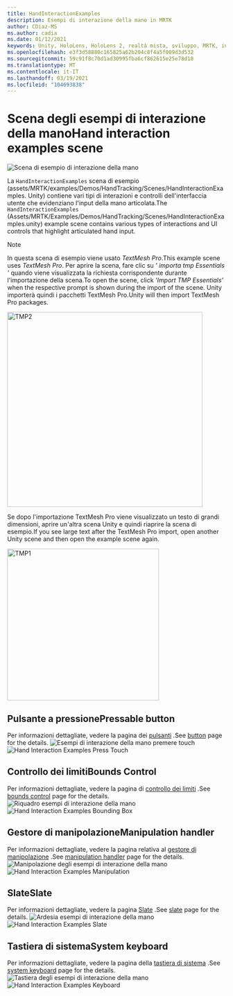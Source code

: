 ```yaml
---
title: HandInteractionExamples
description: Esempi di interazione della mano in MRTK
author: CDiaz-MS
ms.author: cadia
ms.date: 01/12/2021
keywords: Unity, HoloLens, HoloLens 2, realtà mista, sviluppo, MRTK, interazioni Hand, controllo dei limiti, pulsanti stampabili,
ms.openlocfilehash: e3f3d58880c165825a62b204c8f4a5f009d3d532
ms.sourcegitcommit: 59c91f8c70d1ad30995fba6cf862615e25e78d10
ms.translationtype: MT
ms.contentlocale: it-IT
ms.lasthandoff: 03/19/2021
ms.locfileid: "104693838"
---
```

# <a name="hand-interaction-examples-scene"></a><span data-ttu-id="cb0d4-104">Scena degli esempi di interazione della mano</span><span class="sxs-lookup"><span data-stu-id="cb0d4-104">Hand interaction examples scene</span></span>

![Scena di esempio di interazione della mano](../images/MRTK_Examples.png)

<span data-ttu-id="cb0d4-106">La `HandInteractionExamples` scena di esempio (assets/MRTK/examples/Demos/HandTracking/Scenes/HandInteractionExamples. Unity) contiene vari tipi di interazioni e controlli dell'interfaccia utente che evidenziano l'input della mano articolata.</span><span class="sxs-lookup"><span data-stu-id="cb0d4-106">The `HandInteractionExamples` (Assets/MRTK/Examples/Demos/HandTracking/Scenes/HandInteractionExamples.unity) example scene contains various types of interactions and UI controls that highlight articulated hand input.</span></span>

> [!NOTE]
> <span data-ttu-id="cb0d4-107">In questa scena di esempio viene usato *TextMesh Pro*.</span><span class="sxs-lookup"><span data-stu-id="cb0d4-107">This example scene uses *TextMesh Pro*.</span></span> <span data-ttu-id="cb0d4-108">Per aprire la scena, fare clic su *' importa tmp Essentials '* quando viene visualizzata la richiesta corrispondente durante l'importazione della scena.</span><span class="sxs-lookup"><span data-stu-id="cb0d4-108">To open the scene, click *'Import TMP Essentials'* when the respective prompt is shown during the import of the scene.</span></span> <span data-ttu-id="cb0d4-109">Unity importerà quindi i pacchetti TextMesh Pro.</span><span class="sxs-lookup"><span data-stu-id="cb0d4-109">Unity will then import TextMesh Pro packages.</span></span>

<img src="../images/hand-interaction-examples/MRTK_Examples_TMP2.png" width="450" alt="TMP2">

<span data-ttu-id="cb0d4-110">Se dopo l'importazione TextMesh Pro viene visualizzato un testo di grandi dimensioni, aprire un'altra scena Unity e quindi riaprire la scena di esempio.</span><span class="sxs-lookup"><span data-stu-id="cb0d4-110">If you see large text after the TextMesh Pro import, open another Unity scene and then open the example scene again.</span></span>

<img src="../images/hand-interaction-examples/MRTK_Examples_TMP1.png" width="350" alt="TMP1">

## <a name="pressable-button"></a><span data-ttu-id="cb0d4-111">Pulsante a pressione</span><span class="sxs-lookup"><span data-stu-id="cb0d4-111">Pressable button</span></span>

<span data-ttu-id="cb0d4-112">Per informazioni dettagliate, vedere la pagina dei [pulsanti](../ux-building-blocks/Button.md) .</span><span class="sxs-lookup"><span data-stu-id="cb0d4-112">See [button](../ux-building-blocks/Button.md) page for the details.</span></span>
<span data-ttu-id="cb0d4-113">![Esempi di interazione della mano premere touch](../images/hand-interaction-examples/MRTK_Examples_PressTouch.png)</span><span class="sxs-lookup"><span data-stu-id="cb0d4-113">![Hand Interaction Examples Press Touch](../images/hand-interaction-examples/MRTK_Examples_PressTouch.png)</span></span>

## <a name="bounds-control"></a><span data-ttu-id="cb0d4-114">Controllo dei limiti</span><span class="sxs-lookup"><span data-stu-id="cb0d4-114">Bounds Control</span></span>

<span data-ttu-id="cb0d4-115">Per informazioni dettagliate, vedere la pagina di [controllo dei limiti](../ux-building-blocks/BoundsControl.md) .</span><span class="sxs-lookup"><span data-stu-id="cb0d4-115">See [bounds control](../ux-building-blocks/BoundsControl.md) page for the details.</span></span>
<span data-ttu-id="cb0d4-116">![Riquadro esempi di interazione della mano](../images/hand-interaction-examples/MRTK_Examples_BoundingBox.png)</span><span class="sxs-lookup"><span data-stu-id="cb0d4-116">![Hand Interaction Examples Bounding Box](../images/hand-interaction-examples/MRTK_Examples_BoundingBox.png)</span></span>

## <a name="manipulation-handler"></a><span data-ttu-id="cb0d4-117">Gestore di manipolazione</span><span class="sxs-lookup"><span data-stu-id="cb0d4-117">Manipulation handler</span></span>

<span data-ttu-id="cb0d4-118">Per informazioni dettagliate, vedere la pagina relativa al [gestore di manipolazione](../ux-building-blocks/ManipulationHandler.md) .</span><span class="sxs-lookup"><span data-stu-id="cb0d4-118">See [manipulation handler](../ux-building-blocks/ManipulationHandler.md) page for the details.</span></span>
<span data-ttu-id="cb0d4-119">![Manipolazione degli esempi di interazione della mano](../images/hand-interaction-examples/MRTK_Examples_Manipulation.png)</span><span class="sxs-lookup"><span data-stu-id="cb0d4-119">![Hand Interaction Examples Manipulation](../images/hand-interaction-examples/MRTK_Examples_Manipulation.png)</span></span>

## <a name="slate"></a><span data-ttu-id="cb0d4-120">Slate</span><span class="sxs-lookup"><span data-stu-id="cb0d4-120">Slate</span></span>

<span data-ttu-id="cb0d4-121">Per informazioni dettagliate, vedere la pagina [Slate](../ux-building-blocks/Slate.md) .</span><span class="sxs-lookup"><span data-stu-id="cb0d4-121">See [slate](../ux-building-blocks/Slate.md) page for the details.</span></span>
<span data-ttu-id="cb0d4-122">![Ardesia esempi di interazione della mano](../images/hand-interaction-examples/MRTK_Examples_Slate.png)</span><span class="sxs-lookup"><span data-stu-id="cb0d4-122">![Hand Interaction Examples Slate](../images/hand-interaction-examples/MRTK_Examples_Slate.png)</span></span>

## <a name="system-keyboard"></a><span data-ttu-id="cb0d4-123">Tastiera di sistema</span><span class="sxs-lookup"><span data-stu-id="cb0d4-123">System keyboard</span></span>

<span data-ttu-id="cb0d4-124">Per informazioni dettagliate, vedere la pagina della [tastiera di sistema](../ux-building-blocks/SystemKeyboard.md) .</span><span class="sxs-lookup"><span data-stu-id="cb0d4-124">See [system keyboard](../ux-building-blocks/SystemKeyboard.md) page for the details.</span></span>
<span data-ttu-id="cb0d4-125">![Tastiera degli esempi di interazione della mano](../images/hand-interaction-examples/MRTK_Examples_Keyboard.png)</span><span class="sxs-lookup"><span data-stu-id="cb0d4-125">![Hand Interaction Examples Keyboard](../images/hand-interaction-examples/MRTK_Examples_Keyboard.png)</span></span>
